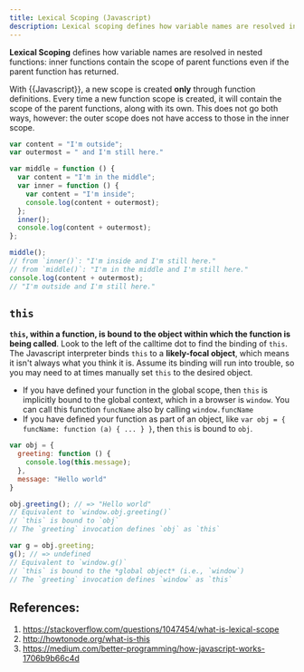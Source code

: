 ```yaml
---
title: Lexical Scoping (Javascript)
description: Lexical scoping defines how variable names are resolved in nested functions or blocks.
---
```


**Lexical Scoping** defines how variable names are resolved in nested functions: inner functions contain the scope of parent functions even if the parent function has returned.

With {{Javascript}}, a new scope is created **only** through function definitions. Every time a new function scope is created, it will contain the scope of the parent functions, along with its own. This does not go both ways, however: the outer scope does not have access to those in the inner scope.

```javascript
var content = "I'm outside";
var outermost = " and I'm still here."

var middle = function () {
  var content = "I'm in the middle";
  var inner = function () {
    var content = "I'm inside"; 
    console.log(content + outermost);
  };
  inner();
  console.log(content + outermost);
};

middle();
// from `inner()`: "I'm inside and I'm still here."
// from `middle()`: "I'm in the middle and I'm still here."
console.log(content + outermost);
// "I'm outside and I'm still here."
```

## `this`

**`this`, within a function, is bound to the object within which the function is being called**. Look to the left of the calltime dot to find the binding of `this`. The Javascript interpreter binds `this` to a **likely-focal object**, which means it isn't always what you think it is. Assume its binding will run into trouble, so you may need to at times manually set `this` to the desired object.

- If you have defined your function in the global scope, then `this` is implicitly bound to the global context, which in a browser is `window`. You can call this function `funcName` also by calling `window.funcName`
- If you have defined your function as part of an object, like `var obj = { funcName: function (a) { ... } }`, then `this` is bound to `obj`.

```javascript
var obj = {
  greeting: function () {
    console.log(this.message);
  },
  message: "Hello world"
}

obj.greeting(); // => "Hello world"
// Equivalent to `window.obj.greeting()`
// `this` is bound to `obj`
// The `greeting` invocation defines `obj` as `this`

var g = obj.greeting;
g(); // => undefined
// Equivalent to `window.g()`
// `this` is bound to the *global object* (i.e., `window`)
// The `greeting` invocation defines `window` as `this`
```

## References:

1. https://stackoverflow.com/questions/1047454/what-is-lexical-scope
2. http://howtonode.org/what-is-this
3. https://medium.com/better-programming/how-javascript-works-1706b9b66c4d